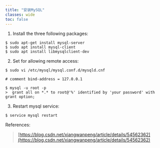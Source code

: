 ```yaml
---
title: "安装MySQL"
classes: wide
toc: false
---
```


1. Install the three following packages:
```
$ sudo apt-get install mysql-server
$ sudo apt install mysql-client
$ sudo apt install libmysqlclient-dev
```

2. Set for allowing remote access:
```
$ sudo vi /etc/mysql/mysql.conf.d/mysqld.cnf

# comment bind-address = 127.0.0.1

$ mysql -u root -p
>  grant all on *.* to root@'%' identified by 'your password' with grant option;
```

3. Restart mysql service:
```
$ service mysql restart
```

References:
> [https://blog.csdn.net/xiangwanpeng/article/details/54562362](https://blog.csdn.net/xiangwanpeng/article/details/54562362)
